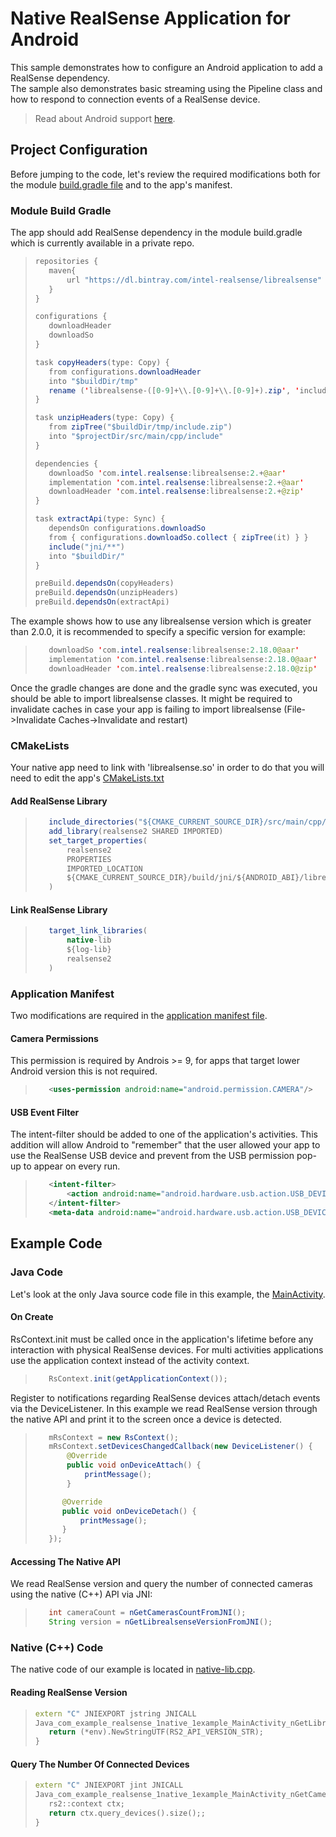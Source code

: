 #  Native RealSense Application for Android 
This sample demonstrates how to configure an Android application to add a RealSense dependency.  
The sample also demonstrates basic streaming using the Pipeline class and how to respond to connection events of a RealSense device.

> Read about Android support [here](../../readme.md).

## Project Configuration
Before jumping to the code, let's review the required modifications both for the module [build.gradle file](app/build.gradle) and to the app's manifest.
>
### Module Build Gradle
The app should add RealSense dependency in the module build.gradle which is currently available in a private repo.
>```java
>repositories {
>    maven{
>        url "https://dl.bintray.com/intel-realsense/librealsense"
>    }
>}
>
>configurations {
>    downloadHeader
>    downloadSo
>}
>
>task copyHeaders(type: Copy) {
>    from configurations.downloadHeader
>    into "$buildDir/tmp"
>    rename ('librealsense-([0-9]+\\.[0-9]+\\.[0-9]+).zip', 'include.zip')
>}
>
>task unzipHeaders(type: Copy) {
>    from zipTree("$buildDir/tmp/include.zip")
>    into "$projectDir/src/main/cpp/include"
>}
>
>dependencies {
>    downloadSo 'com.intel.realsense:librealsense:2.+@aar'
>    implementation 'com.intel.realsense:librealsense:2.+@aar'
>    downloadHeader 'com.intel.realsense:librealsense:2.+@zip'
>}
>
>task extractApi(type: Sync) {
>    dependsOn configurations.downloadSo
>    from { configurations.downloadSo.collect { zipTree(it) } }
>    include("jni/**")
>    into "$buildDir/"
>}
>
>preBuild.dependsOn(copyHeaders)
>preBuild.dependsOn(unzipHeaders)
>preBuild.dependsOn(extractApi)
>```

The example shows how to use any librealsense version which is greater than 2.0.0, it is recommended to specify a specific version for example:
>```java
>    downloadSo 'com.intel.realsense:librealsense:2.18.0@aar'
>    implementation 'com.intel.realsense:librealsense:2.18.0@aar'
>    downloadHeader 'com.intel.realsense:librealsense:2.18.0@zip'
>```

Once the gradle changes are done and the gradle sync was executed, you should be able to import librealsense classes.
It might be required to invalidate caches in case your app is failing to import librealsense (File->Invalidate Caches->Invalidate and restart)

### CMakeLists
Your native app need to link with 'librealsense.so' in order to do that you will need to edit the app's [CMakeLists.txt](app/CMakeLists.txt)

#### Add RealSense Library
>```java
>    include_directories("${CMAKE_CURRENT_SOURCE_DIR}/src/main/cpp/include")
>    add_library(realsense2 SHARED IMPORTED)
>    set_target_properties(
>        realsense2
>        PROPERTIES
>        IMPORTED_LOCATION
>        ${CMAKE_CURRENT_SOURCE_DIR}/build/jni/${ANDROID_ABI}/librealsense2.so
>    )
>```

#### Link RealSense Library
>```java
>    target_link_libraries(
>        native-lib
>        ${log-lib}
>        realsense2
>    )
>```

### Application Manifest
Two modifications are required in the [application manifest file](app/src/main/AndroidManifest.xml).

#### Camera Permissions
This permission is required by Androis >= 9, for apps that target lower Android version this is not required.
>```xml
>    <uses-permission android:name="android.permission.CAMERA"/>
>```

#### USB Event Filter
The intent-filter should be added to one of the application's activities.
This addition will allow Android to "remember" that the user allowed your app to use the RealSense USB device and prevent from the USB permission pop-up to appear on every run.
>```xml
>    <intent-filter>
>        <action android:name="android.hardware.usb.action.USB_DEVICE_ATTACHED" />
>    </intent-filter>
>    <meta-data android:name="android.hardware.usb.action.USB_DEVICE_ATTACHED" android:resource="@xml/usb_filter" />

## Example Code
### Java Code
Let's look at the only Java source code file in this example, the [MainActivity](app/src/main/java/com/example/realsense_native_example/MainActivity.java).

#### On Create
RsContext.init must be called once in the application's lifetime before any interaction with physical RealSense devices.
For multi activities applications use the application context instead of the activity context.
>```java
>    RsContext.init(getApplicationContext());
>```

Register to notifications regarding RealSense devices attach/detach events via the DeviceListener.
In this example we read RealSense version through the native API and print it to the screen once a device is detected.
>```java
>    mRsContext = new RsContext();
>    mRsContext.setDevicesChangedCallback(new DeviceListener() {
>        @Override
>        public void onDeviceAttach() {
>            printMessage();
>        }
>
>       @Override
>       public void onDeviceDetach() {
>           printMessage();
>       }
>    });
>```

#### Accessing The Native API
We read RealSense version and query the number of connected cameras using the native (C++) API via JNI:
>```java
>    int cameraCount = nGetCamerasCountFromJNI();
>    String version = nGetLibrealsenseVersionFromJNI();
>```

### Native (C++) Code
The native code of our example is located in [native-lib.cpp](app/src/main/cpp/native-lib.cpp).

#### Reading RealSense Version
>```cpp
>extern "C" JNIEXPORT jstring JNICALL
>Java_com_example_realsense_1native_1example_MainActivity_nGetLibrealsenseVersionFromJNI(JNIEnv *env, jclass type) {
>    return (*env).NewStringUTF(RS2_API_VERSION_STR);
>}
>```

#### Query The Number Of Connected Devices
>```cpp
>extern "C" JNIEXPORT jint JNICALL
>Java_com_example_realsense_1native_1example_MainActivity_nGetCamerasCountFromJNI(JNIEnv *env, jclass type) {
>    rs2::context ctx;
>    return ctx.query_devices().size();;
>}
>```